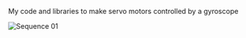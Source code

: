 My code and libraries to make servo motors controlled by a gyroscope


![Sequence 01](https://github.com/Jake-Boax/Gyro-Camera/assets/125539955/27fc2447-2133-44bc-a5a5-ba51bb497f77)
